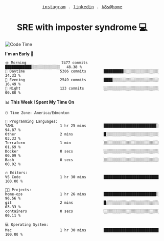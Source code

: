 <p align="center">
  <samp>
    <a href="https://www.instagram.com/lildrunkensmurf/">instagram</a> .
    <a href="https://www.linkedin.com/in/joryirving/">linkedin</a> .
    <a href="https://github.com/joryirving/k3s-home-cluster">k8s@home</a>
  </samp>
</p>

<h1 align="center">
  SRE with imposter syndrome 💻
</h1>

<!--START_SECTION:waka-->
![Code Time](http://img.shields.io/badge/Code%20Time-125%20hrs%2016%20mins-blue)

**I'm an Early 🐤** 

```text
🌞 Morning                7477 commits        ████████████░░░░░░░░░░░░░   48.38 % 
🌆 Daytime                5306 commits        █████████░░░░░░░░░░░░░░░░   34.33 % 
🌃 Evening                2549 commits        ████░░░░░░░░░░░░░░░░░░░░░   16.49 % 
🌙 Night                  123 commits         ░░░░░░░░░░░░░░░░░░░░░░░░░   00.80 % 
```


📊 **This Week I Spent My Time On** 

```text
🕑︎ Time Zone: America/Edmonton

💬 Programming Languages: 
YAML                     1 hr 25 mins        ████████████████████████░   94.87 % 
Other                    2 mins              █░░░░░░░░░░░░░░░░░░░░░░░░   03.33 % 
Terraform                1 min               ░░░░░░░░░░░░░░░░░░░░░░░░░   01.69 % 
Docker                   0 secs              ░░░░░░░░░░░░░░░░░░░░░░░░░   00.09 % 
Bash                     0 secs              ░░░░░░░░░░░░░░░░░░░░░░░░░   00.02 % 

🔥 Editors: 
VS Code                  1 hr 30 mins        █████████████████████████   100.00 % 

🐱‍💻 Projects: 
home-ops                 1 hr 26 mins        ████████████████████████░   96.56 % 
git                      2 mins              █░░░░░░░░░░░░░░░░░░░░░░░░   03.33 % 
containers               0 secs              ░░░░░░░░░░░░░░░░░░░░░░░░░   00.11 % 

💻 Operating System: 
Mac                      1 hr 30 mins        █████████████████████████   100.00 % 
```


<!--END_SECTION:waka-->
